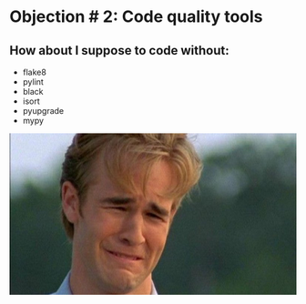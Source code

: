 # Objection \# 2: Code quality tools

## How about I suppose to code without:

- flake8
- pylint
- black
- isort
- pyupgrade
- mypy

![cry](assets/crying.jpg)
